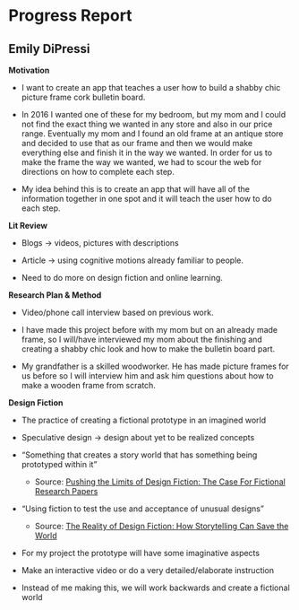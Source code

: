 # Progress Report 

## Emily DiPressi 

**Motivation** 

* I want to create an app that teaches a user how to build a shabby chic picture frame cork bulletin board. 

* In 2016 I wanted one of these for my bedroom, but my mom and I could not find the exact thing we wanted in any store and also in our price range. Eventually my mom and I found an old frame at an antique store and decided to use that as our frame and then we would make everything else and finish it in the way we wanted. In order for us to make the frame the way we wanted, we had to scour the web for directions on how to complete each step.

* My idea behind this is to create an app that will have all of the information together in one spot and it will teach the user how to do each step. 

**Lit Review**

* Blogs → videos, pictures with descriptions
* Article →  using cognitive motions already familiar to people. 

* Need to do more on design fiction and online learning. 


**Research Plan & Method** 

* Video/phone call interview based on previous work. 

* I have made this project before with my mom but on an already made frame, so I will/have interviewed my mom about the finishing and creating a shabby chic look and how to make the bulletin board part. 

* My grandfather is a skilled woodworker. He has made picture frames for us before so I will interview him and ask him questions about how to make a wooden frame from scratch. 

**Design Fiction**

* The practice of creating a fictional prototype in an imagined world 

* Speculative design → design about yet to be realized concepts 
* “Something that creates a story world that has something being prototyped within it” 
  * Source: [Pushing the Limits of Design Fiction: The Case For Fictional Research Papers](https://www.youtube.com/watch?v=8uwAxyR6P1A&feature=youtu.be) 

* “Using fiction to test the use and acceptance of unusual designs” 
  * Source: [The Reality of Design Fiction: How Storytelling Can Save the World](https://commonedge.org/the-reality-of-design-fiction-how-storytelling-can-save-the-world/) 

* For my project the prototype will have some imaginative aspects 
* Make an interactive video or do a very detailed/elaborate instruction 
* Instead of me making this, we will work backwards and create a fictional world 

